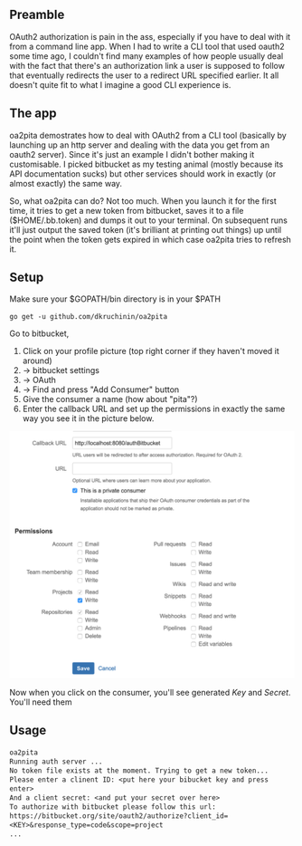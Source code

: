 ## Preamble
OAuth2 authorization is pain in the ass, especially if you have to deal with it from a command line app. When I had to write a CLI tool that used oauth2 some time ago, I couldn't find many examples of how people usually deal with the fact that there's an authorization link a user is supposed to follow that eventually redirects the user to a redirect URL specified earlier. It all doesn't quite fit to what I imagine a good CLI experience is.

## The app
oa2pita demostrates how to deal with OAuth2 from a CLI tool (basically by launching up an http server and dealing with the data you get from an oauth2 server). Since it's just an example I didn't bother making it customisable. I picked bitbucket as my testing animal (mostly because its API documentation sucks) but other services should work in exactly (or almost exactly) the same way.

So, what oa2pita can do? Not too much. When you launch it for the first time, it tries to get a new token from bitbucket, saves it to a file ($HOME/.bb.token) and dumps it out to your terminal. On subsequent runs it'll just output the saved token (it's brilliant at printing out things) up until the point when the token gets expired in which case oa2pita tries to refresh it.

## Setup

Make sure your $GOPATH/bin directory is in your $PATH

    go get -u github.com/dkruchinin/oa2pita

Go to bitbucket, 

1. Click on your profile picture (top right corner if they haven't moved it around)
2. -> bitbucket settings
3. -> OAuth
4. -> Find and press "Add Consumer" button
5. Give the consumer a name (how about "pita"?) 
6. Enter the callback URL and set up the permissions in exactly the same way you see it in the picture below.

![bitbucket](https://github.com/dkruchinin/oa2pita/blob/master/img/bb.png)

Now when you click on the consumer, you'll see generated *Key* and *Secret*. You'll need them

## Usage

    oa2pita
    Running auth server ...
    No token file exists at the moment. Trying to get a new token...
    Please enter a clinent ID: <put here your bibucket key and press enter>
    And a client secret: <and put your secret over here>
    To authorize with bitbucket please follow this url:      https://bitbucket.org/site/oauth2/authorize?client_id=<KEY>&response_type=code&scope=project
    ...
